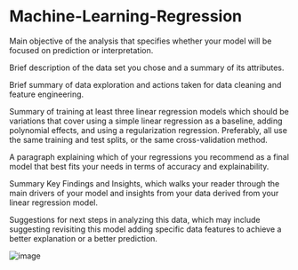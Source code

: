 # Machine-Learning-Regression

Main objective of the analysis that specifies whether your model will be focused on prediction or interpretation.

Brief description of the data set you chose and a summary of its attributes.

Brief summary of data exploration and actions taken for data cleaning and feature engineering.

Summary of training at least three linear regression models which should be variations that cover using a simple linear regression as a baseline, adding polynomial effects, and using a regularization regression. Preferably, all use the same training and test splits, or the same cross-validation method.

A paragraph explaining which of your regressions you recommend as a final model that best fits your needs in terms of accuracy and explainability.

Summary Key Findings and Insights, which walks your reader through the main drivers of your model and insights from your data derived from your linear regression model.

Suggestions for next steps in analyzing this data, which may include suggesting revisiting this model adding specific data features to achieve a better explanation or a better prediction.

![image](https://github.com/rizkyade24/Machine-Learning-Regression/assets/76718182/bb3c3347-7884-45bf-ac32-b940b2aabef4)
